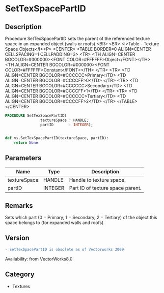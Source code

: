 # SetTexSpacePartID

## Description
Procedure SetTexSpacePartID sets the parent of the referenced texture space in an expanded object (walls or roofs).&lt;BR&gt;
&lt;BR&gt;
&lt;I&gt;Table - Texture Space Objects&lt;/I&gt;&lt;P&gt;
&lt;CENTER&gt;
&lt;TABLE BORDER=0 ALIGN=CENTER CELLSPACING=1 CELLPADDING=3&gt;
  &lt;TR&gt; 
	&lt;TH ALIGN=CENTER BGCOLOR=#000000&gt;&lt;FONT COLOR=#FFFFFF&gt;Object&lt;/FONT&gt;&lt;/TH&gt;
	&lt;TH ALIGN=CENTER BGCOLOR=#000000&gt;&lt;FONT COLOR=#FFFFFF&gt;Constant&lt;/FONT&gt;&lt;/TH&gt;
  &lt;/TR&gt;
  &lt;TR&gt; 
	&lt;TD ALIGN=CENTER BGCOLOR=#CCCCCC&gt;Primary&lt;/TD&gt;
	&lt;TD ALIGN=CENTER BGCOLOR=#CCCCFF&gt;0&lt;/TD&gt;
  &lt;/TR&gt;
  &lt;TR&gt; 
	&lt;TD ALIGN=CENTER BGCOLOR=#CCCCCC&gt;Secondary&lt;/TD&gt;
	&lt;TD ALIGN=CENTER BGCOLOR=#CCCCFF&gt;1&lt;/TD&gt;
  &lt;/TR&gt;
  &lt;TR&gt; 
	&lt;TD ALIGN=CENTER BGCOLOR=#CCCCCC&gt;Tertiary&lt;/TD&gt;
	&lt;TD ALIGN=CENTER BGCOLOR=#CCCCFF&gt;2&lt;/TD&gt;
  &lt;/TR&gt;
&lt;/TABLE&gt;
&lt;/CENTER&gt;

```pascal
PROCEDURE SetTexSpacePartID(
				textureSpace : HANDLE;
				partID       : INTEGER);
```

```python

def vs.SetTexSpacePartID(textureSpace, partID):
    return None
```

## Parameters
|Name|Type|Description|
|---|---|---|
|textureSpace|HANDLE|Handle to texture space.|
|partID|INTEGER|Part ID of texture space parent.|

## Remarks
Sets which part (0 = Primary, 1 = Secondary, 2 = Tertiary) of the object this space belongs to (for expanded walls and roofs).

## Version
```diff
- SetTexSpacePartID is obsolete as of Vectorworks 2009
```

Availability: from VectorWorks8.0
## Category
* Textures

